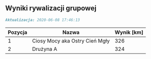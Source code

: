 ## Wyniki rywalizacji grupowej

```markdown
Aktualizacja: 2020-06-08 17:46:13
```

Pozycja | Nazwa | Wynik [km] |
------------ | -------------  | -------------
 1 |Ciosy Mocy aka Ostry Cień Mgły | 326 
 2 |Drużyna A | 324